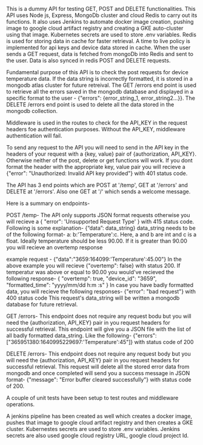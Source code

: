 

This is a dummy API for testing GET, POST and DELETE functionalities. This API uses Node js, Express, MongoDb cluster and cloud Redis to carry out its functions. It also uses Jenkins to automate docker image creation, pushing image to google cloud artifact registry and creating a GKE auto-cluster using that image. Kubernetes secrets are used to store .env variables. Redis is used for storing data in cache for faster retrieval. A time to live policy is implemented for api keys and device data stored in cache. When the user sends a GET request, data is fetched from mongoDb into Redis and sent to the user. Data is also synced in redis POST and DELETE requests.

Fundamental purpose of this API is to check the post requests for device temperature data. If the data string is incorrectly formatted, it is stored in a mongodb atlas cluster for future retreival. The GET /errors end point is used to retrieve all the errors saved in the mongodb database and displayed in a specific format to the user - {"errors": {error_string_1, error_string2...}}. The DELETE /errors end point is used to delete all the data stored in the mongodb collection.

Middleware is used in the routes to check for the API_KEY in the request headers foe authentication purposes. Without the API_KEY, middleware authentication will fail.

To send any request to the API you will need to send in the API key in the headers of your request with a {key, value} pair of {authorization, API_KEY}. Otherwise neither of the post, delete or get functions will work. If you dont format the header with the appropriate key, value pair you will recieve a {"error": "Unauthorized: Invalid API key provided"} with 401 status code.

The API has 3 end points which are POST at '/temp', GET at '/errors' and DELETE at '/errors'. Also one GET at '/' which sends a welcome message.

Here is a summary on endpoints-

POST /temp- The API only supports JSON format requests otherwise you will recieve a { "error": 'Unsupported Request Type' } with 415 status code. Following is some explanation- {“data”: data_string} data_string needs to be of the following format- a: b:'Temperature':c. Here, a and b are int and c is a float. Ideally temperature should be less 90.00. If it is greater than 90.00 you will recieve an overtemp response

example request - {"data":"3659:164099:'Temperature':45.00"} In the above example you will recieve {"overtemp": false} with status 200. If temperatur was above or equal to 90.00 you would've recieved the following response- { "overtemp": true, "device_id": "3659", "formatted_time": "yyyy/mm/dd h:m :s" } In case you have badly formatted data, you will recieve the following responses- {"error": "bad request"} with 400 status code This request's data_string will be written a mongodb database for future retrieval.

GET /errors- This endpoint does not require any request bodu but you will need the {authorization, API_KEY} pair in you request headers for successful retrieval. This endpoint will give you a JSON file with the list of all badly formatted data_string. Like the following- {"errors": ["365951380:1640995229697:'Temperature':45"]} with status code of 200

DELETE /errors- This endpoint does not require any request body but you will need the {authorization, API_KEY} pair in you request headers for successful retrieval. This request will delete all the stored error data from mongodb and once completed will send you a success message in JSON format- {"message": "Error buffer cleared successfully"} with status code of 200.

A couple of unit tests have been setup to test routes and middleware operations.

A jenkins pipeline has been created as well which creates a docker image, pushes that image to google cloud artifact registry and then creates a GKE cluster. Kubernestes secrets are used to store .env variables. Jenkins secrets are also used google cloud registry URL, google cloud project Id.

